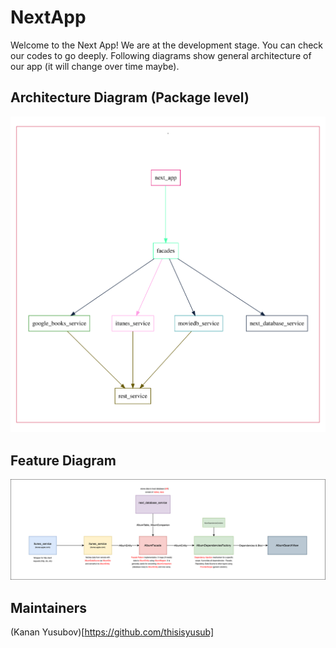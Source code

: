 # NextApp

Welcome to the Next App! We are at the development stage. You can check our codes to go deeply. Following diagrams show general architecture of our app (it will change over time maybe).

## Architecture Diagram (Package level)

![](./architecture.svg)

## Feature Diagram 

![](./example_feature_diagram.svg)

## Maintainers

(Kanan Yusubov)[https://github.com/thisisyusub]
